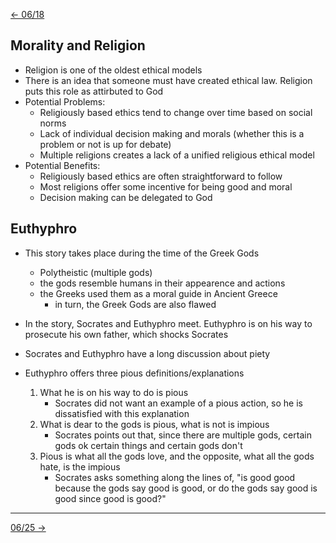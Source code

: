 [\<- 06/18](06-18.md)

## Morality and Religion

- Religion is one of the oldest ethical models
- There is an idea that someone must have created ethical law. Religion puts this role as attirbuted to God
- Potential Problems:
	- Religiously based ethics tend to change over time based on social norms
	- Lack of individual decision making and morals (whether this is a problem or not is up for debate)
	- Multiple religions creates a lack of a unified religious ethical model
- Potential Benefits:
	- Religiously based ethics are often straightforward to follow
	- Most religions offer some incentive for being good and moral
	- Decision making can be delegated to God

## Euthyphro

- This story takes place during the time of the Greek Gods
	- Polytheistic (multiple gods)
	- the gods resemble humans in their appearence and actions
	- the Greeks used them as a moral guide in Ancient Greece
		- in turn, the Greek Gods are also flawed

- In the story, Socrates and Euthyphro meet. Euthyphro is on his way to prosecute his own father, which shocks Socrates
- Socrates and Euthyphro have a long discussion about piety
- Euthyphro offers three pious definitions/explanations
	1. What he is on his way to do is pious
		- Socrates did not want an example of a pious action, so he is dissatisfied with this explanation
	2. What is dear to the gods is pious, what is not is impious
		- Socrates points out that, since there are multiple gods, certain gods ok certain things and certain gods don't
	3. Pious is what all the gods love, and the opposite, what all the gods hate, is the impious
		- Socrates asks something along the lines of, "is good good because the gods say good is good, or do the gods say good is good since good is good?"

---

[06/25 ->](06-25.md)
